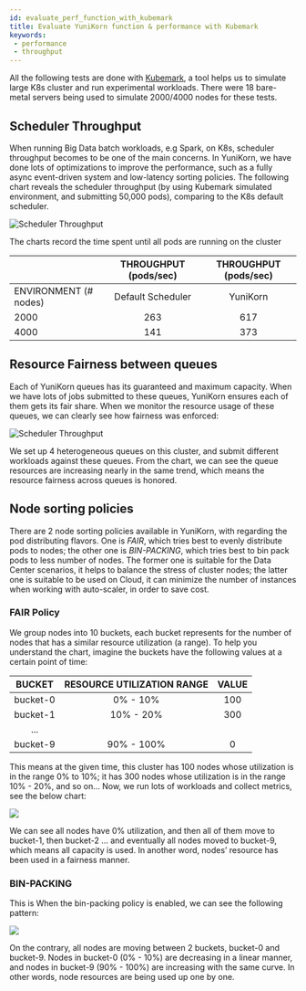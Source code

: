 ```yaml
---
id: evaluate_perf_function_with_kubemark
title: Evaluate YuniKorn function & performance with Kubemark
keywords:
 - performance
 - throughput
---
```


<!--
Licensed to the Apache Software Foundation (ASF) under one
or more contributor license agreements.  See the NOTICE file
distributed with this work for additional information
regarding copyright ownership.  The ASF licenses this file
to you under the Apache License, Version 2.0 (the
"License"); you may not use this file except in compliance
with the License.  You may obtain a copy of the License at

  http://www.apache.org/licenses/LICENSE-2.0

Unless required by applicable law or agreed to in writing,
software distributed under the License is distributed on an
"AS IS" BASIS, WITHOUT WARRANTIES OR CONDITIONS OF ANY
KIND, either express or implied.  See the License for the
specific language governing permissions and limitations
under the License.
-->

All the following tests are done with [Kubemark](https://github.com/kubernetes/kubernetes/blob/release-1.3/docs/devel/kubemark-guide.md#starting-a-kubemark-cluster),
a tool helps us to simulate large K8s cluster and run experimental workloads.
There were 18 bare-metal servers being used to simulate 2000/4000 nodes for these tests. 

## Scheduler Throughput

When running Big Data batch workloads, e.g Spark, on K8s, scheduler throughput becomes to be one of the main concerns.
In YuniKorn, we have done lots of optimizations to improve the performance, such as a fully async event-driven system
and low-latency sorting policies. The following chart reveals the scheduler throughput (by using Kubemark simulated
environment, and submitting 50,000 pods), comparing to the K8s default scheduler.

![Scheduler Throughput](/img/throughput.png)

The charts record the time spent until all pods are running on the cluster

|                       	| THROUGHPUT (pods/sec) 	| THROUGHPUT (pods/sec) 	|
|-----------------------	|:---------------------:	|:---------------------:	|
| ENVIRONMENT (# nodes) 	|   Default Scheduler   	|        YuniKorn       	|
| 2000                  	| 263                   	| 617                   	|
| 4000                  	| 141                   	| 373                   	|

## Resource Fairness between queues

Each of YuniKorn queues has its guaranteed and maximum capacity. When we have lots of jobs submitted to these queues,
YuniKorn ensures each of them gets its fair share. When we monitor the resource usage of these queues, we can clearly
see how fairness was enforced:

![Scheduler Throughput](/img/queue-fairness.png)

We set up 4 heterogeneous queues on this cluster, and submit different workloads against these queues.
From the chart, we can see the queue resources are increasing nearly in the same trend, which means the resource
fairness across queues is honored.

## Node sorting policies

There are 2 node sorting policies available in YuniKorn, with regarding the pod distributing flavors. One is *FAIR*,
which tries best to evenly distribute pods to nodes; the other one is *BIN-PACKING*, which tries best to bin pack pods
to less number of nodes. The former one is suitable for the Data Center scenarios, it helps to balance the stress of
cluster nodes; the latter one is suitable to be used on Cloud, it can minimize the number of instances when working
with auto-scaler, in order to save cost.

### FAIR Policy

We group nodes into 10 buckets, each bucket represents for the number of nodes that has a similar resource
utilization (a range).  To help you understand the chart, imagine the buckets have the following values at a certain
point of time:

|   BUCKET 	| RESOURCE UTILIZATION RANGE 	| VALUE 	|
|:--------:	|:--------------------------:	|:-----:	|
| bucket-0 	| 0% - 10%                   	| 100   	|
| bucket-1 	| 10% - 20%                  	| 300   	|
| ...      	|                            	|       	|
| bucket-9 	| 90% - 100%                 	| 0     	|

This means at the given time, this cluster has 100 nodes whose utilization is in the range 0% to 10%;
it has 300 nodes whose utilization is in the range 10% - 20%, and so on… Now, we run lots of workloads and
collect metrics, see the below chart:

<img src="/img/node-fair.png" />

We can see all nodes have 0% utilization, and then all of them move to bucket-1, then bucket-2 … and eventually
all nodes moved to bucket-9, which means all capacity is used. In another word, nodes’ resource has been used in
a fairness manner.

### BIN-PACKING

This is When the bin-packing policy is enabled, we can see the following pattern:

<img src="/img/node-bin-packing.png" />

On the contrary, all nodes are moving between 2 buckets, bucket-0 and bucket-9. Nodes in bucket-0 (0% - 10%)
are decreasing in a linear manner, and nodes in bucket-9 (90% - 100%) are increasing with the same curve.
In other words, node resources are being used up one by one.



